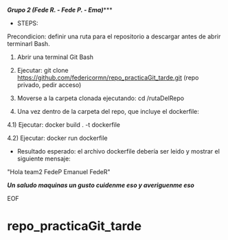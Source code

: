 
***********Grupo 2 (Fede R. - Fede P. - Ema)************** 
- STEPS:

Precondicion: definir una ruta para el repositorio a descargar antes de abrir terminarl Bash.

1) Abrir una terminal Git Bash

2) Ejecutar: git clone https://github.com/federicormn/repo_practicaGit_tarde.git
(repo privado, pedir acceso)

3) Moverse a la carpeta clonada ejecutando: cd /rutaDelRepo

4) Una vez dentro de la carpeta del repo, que incluye el dockerfile:

4.1) Ejecutar: docker build . -t dockerfile

4.2) Ejecutar: docker run dockerfile

- Resultado esperado: el archivo dockerfile debería ser leido y mostrar el siguiente mensaje:

"Hola team2 FedeP Emanuel FedeR"

***Un saludo maquinas un gusto cuidenme eso y averiguenme eso***

EOF
# repo_practicaGit_tarde
